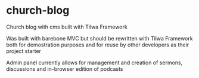 # church-blog
Church blog with cms built with Tilwa Framework

Was built with barebone MVC but should be rewritten with Tilwa Framework both for demostration purposes and for reuse by other developers as their project starter

Admin panel currently allows for management and creation of sermons, discussions and in-browser edition of podcasts
